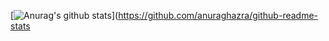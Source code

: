 [![Anurag's github stats](https://github-readme-stats.vercel.app/api?username=VomPom&count_private=true)](https://github.com/anuraghazra/github-readme-stats
